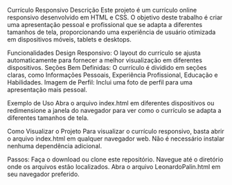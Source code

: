 Currículo Responsivo
Descrição
Este projeto é um currículo online responsivo desenvolvido em HTML e CSS. O objetivo deste trabalho é criar uma apresentação pessoal e profissional que se adapta a diferentes tamanhos de tela, proporcionando uma experiência de usuário otimizada em dispositivos móveis, tablets e desktops.


Funcionalidades
Design Responsivo: O layout do currículo se ajusta automaticamente para fornecer a melhor visualização em diferentes dispositivos.
Seções Bem Definidas: O currículo é dividido em seções claras, como Informações Pessoais, Experiência Profissional, Educação e Habilidades.
Imagem de Perfil: Inclui uma foto de perfil para uma apresentação mais pessoal.

Exemplo de Uso
Abra o arquivo index.html em diferentes dispositivos ou redimensione a janela do navegador para ver como o currículo se adapta a diferentes tamanhos de tela.


Como Visualizar o Projeto
Para visualizar o currículo responsivo, basta abrir o arquivo index.html em qualquer navegador web. Não é necessário instalar nenhuma dependência adicional.

Passos:
Faça o download ou clone este repositório.
Navegue até o diretório onde os arquivos estão localizados.
Abra o arquivo LeonardoPalin.html em seu navegador preferido.
